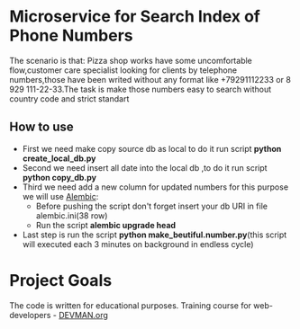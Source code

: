 # Microservice for Search Index of Phone Numbers

The scenario is that: Pizza shop works have some uncomfortable flow,customer care specialist looking for clients by telephone numbers,those have been writed without any format like +79291112233 or 8 929 111-22-33.The task is make those numbers easy to search without country code and strict standart


## How to use
  - First we need make copy source db as local to do it run script **python create_local_db.py**
  - Second we need insert all date into the local db ,to do it run script **python copy_db.py**
  - Third we need add a new column for updated numbers for this purpose we will use [Alembic](http://alembic.zzzcomputing.com/en/latest/):
    * Before pushing the script don't forget insert your db URI in file alembic.ini(38 row)
    * Run the script **alembic upgrade head**
  - Last step is run the script **python make_beutiful.number.py**(this script will executed each 3 minutes on background in endless cycle)


# Project Goals

The code is written for educational purposes. Training course for web-developers - [DEVMAN.org](https://devman.org)
